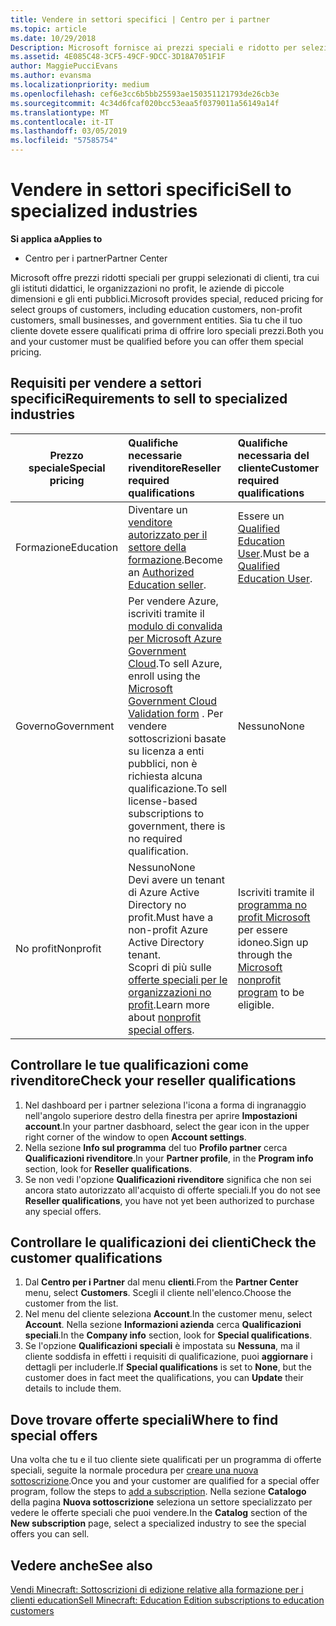 ```yaml
---
title: Vendere in settori specifici | Centro per i partner
ms.topic: article
ms.date: 10/29/2018
Description: Microsoft fornisce ai prezzi speciali e ridotto per selezionare i gruppi di clienti, tra cui i clienti education, clienti No profii e gli utenti per enti pubblici.
ms.assetid: 4E085C48-3CF5-49CF-9DCC-3D18A7051F1F
author: MaggiePucciEvans
ms.author: evansma
ms.localizationpriority: medium
ms.openlocfilehash: cef6e3cc6b5bb25593ae150351121793de26cb3e
ms.sourcegitcommit: 4c34d6fcaf020bcc53eaa5f0379011a56149a14f
ms.translationtype: MT
ms.contentlocale: it-IT
ms.lasthandoff: 03/05/2019
ms.locfileid: "57585754"
---
```

# <a name="sell-to-specialized-industries"></a><span data-ttu-id="c128b-103">Vendere in settori specifici</span><span class="sxs-lookup"><span data-stu-id="c128b-103">Sell to specialized industries</span></span>

<span data-ttu-id="c128b-104">**Si applica a**</span><span class="sxs-lookup"><span data-stu-id="c128b-104">**Applies to**</span></span>

-  <span data-ttu-id="c128b-105">Centro per i partner</span><span class="sxs-lookup"><span data-stu-id="c128b-105">Partner Center</span></span>

<span data-ttu-id="c128b-106">Microsoft offre prezzi ridotti speciali per gruppi selezionati di clienti, tra cui gli istituti didattici, le organizzazioni no profit, le aziende di piccole dimensioni e gli enti pubblici.</span><span class="sxs-lookup"><span data-stu-id="c128b-106">Microsoft provides special, reduced pricing for select groups of customers, including education customers, non-profit customers, small businesses, and government entities.</span></span> <span data-ttu-id="c128b-107">Sia tu che il tuo cliente dovete essere qualificati prima di offrire loro speciali prezzi.</span><span class="sxs-lookup"><span data-stu-id="c128b-107">Both you and your customer must be qualified before you can offer them special pricing.</span></span> 

## <a name="requirements-to-sell-to-specialized-industries"></a><span data-ttu-id="c128b-108">Requisiti per vendere a settori specifici</span><span class="sxs-lookup"><span data-stu-id="c128b-108">Requirements to sell to specialized industries</span></span>

|<span data-ttu-id="c128b-109">**Prezzo speciale**</span><span class="sxs-lookup"><span data-stu-id="c128b-109">**Special pricing**</span></span>   |<span data-ttu-id="c128b-110">**Qualifiche necessarie rivenditore**</span><span class="sxs-lookup"><span data-stu-id="c128b-110">**Reseller required qualifications**</span></span>   |<span data-ttu-id="c128b-111">**Qualifiche necessaria del cliente**</span><span class="sxs-lookup"><span data-stu-id="c128b-111">**Customer required qualifications**</span></span>   |
|----------------------------|:---------------------------------|:------------------------------------------|
|<span data-ttu-id="c128b-112">Formazione</span><span class="sxs-lookup"><span data-stu-id="c128b-112">Education</span></span>   |<span data-ttu-id="c128b-113">Diventare un [venditore autorizzato per il settore della formazione](https://www.mepn.com).</span><span class="sxs-lookup"><span data-stu-id="c128b-113">Become an [Authorized Education seller](https://www.mepn.com).</span></span>   | <span data-ttu-id="c128b-114">Essere un [Qualified Education User](https://www.microsoftvolumelicensing.com/DocumentSearch.aspx?Mode=3&DocumentTypeId=7).</span><span class="sxs-lookup"><span data-stu-id="c128b-114">Must be a [Qualified Education User](https://www.microsoftvolumelicensing.com/DocumentSearch.aspx?Mode=3&DocumentTypeId=7).</span></span>   |
|<span data-ttu-id="c128b-115">Governo</span><span class="sxs-lookup"><span data-stu-id="c128b-115">Government</span></span>   |<span data-ttu-id="c128b-116">Per vendere Azure, iscriviti tramite il [modulo di convalida per Microsoft Azure Government Cloud](https://azuregov.microsoft.com/csp).</span><span class="sxs-lookup"><span data-stu-id="c128b-116">To sell Azure, enroll using the [Microsoft Government Cloud Validation form](https://azuregov.microsoft.com/csp) .</span></span> <span data-ttu-id="c128b-117">Per vendere sottoscrizioni basate su licenza a enti pubblici, non è richiesta alcuna qualificazione.</span><span class="sxs-lookup"><span data-stu-id="c128b-117">To sell license-based subscriptions to government, there is no required qualification.</span></span>|   <span data-ttu-id="c128b-118">Nessuno</span><span class="sxs-lookup"><span data-stu-id="c128b-118">None</span></span>|
|<span data-ttu-id="c128b-119">No profit</span><span class="sxs-lookup"><span data-stu-id="c128b-119">Nonprofit</span></span>  |<span data-ttu-id="c128b-120">Nessuno</span><span class="sxs-lookup"><span data-stu-id="c128b-120">None</span></span><br><span data-ttu-id="c128b-121">Devi avere un tenant di Azure Active Directory no profit.</span><span class="sxs-lookup"><span data-stu-id="c128b-121">Must have a non-profit Azure Active Directory tenant.</span></span><br><span data-ttu-id="c128b-122">Scopri di più sulle [offerte speciali per le organizzazioni no profit](https://assetsprod.microsoft.com/mpn/en-us/nonprofit-skus-in-csp-faq.pdf).</span><span class="sxs-lookup"><span data-stu-id="c128b-122">Learn more about [nonprofit special offers](https://assetsprod.microsoft.com/mpn/en-us/nonprofit-skus-in-csp-faq.pdf).</span></span>   |<span data-ttu-id="c128b-123">Iscriviti tramite il [programma no profit Microsoft](https://nonprofit.microsoft.com/#/register) per essere idoneo.</span><span class="sxs-lookup"><span data-stu-id="c128b-123">Sign up through the [Microsoft nonprofit program](https://nonprofit.microsoft.com/#/register) to be eligible.</span></span>   |


## <a name="check-your-reseller-qualifications"></a><span data-ttu-id="c128b-124">Controllare le tue qualificazioni come rivenditore</span><span class="sxs-lookup"><span data-stu-id="c128b-124">Check your reseller qualifications</span></span>

1.  <span data-ttu-id="c128b-125">Nel dashboard per i partner seleziona l'icona a forma di ingranaggio nell'angolo superiore destro della finestra per aprire **Impostazioni account**.</span><span class="sxs-lookup"><span data-stu-id="c128b-125">In your partner dasbhoard, select the gear icon in the upper right corner of the window to open **Account settings**.</span></span>
2.  <span data-ttu-id="c128b-126">Nella sezione **Info sul programma** del tuo **Profilo partner** cerca **Qualificazioni rivenditore**.</span><span class="sxs-lookup"><span data-stu-id="c128b-126">In your **Partner profile**, in the **Program info** section, look for **Reseller qualifications**.</span></span>
3.  <span data-ttu-id="c128b-127">Se non vedi l'opzione **Qualificazioni rivenditore** significa che non sei ancora stato autorizzato all'acquisto di offerte speciali.</span><span class="sxs-lookup"><span data-stu-id="c128b-127">If you do not see **Reseller qualifications**, you have not yet been authorized to purchase any special offers.</span></span>

## <a name="check-the-customer-qualifications"></a><span data-ttu-id="c128b-128">Controllare le qualificazioni dei clienti</span><span class="sxs-lookup"><span data-stu-id="c128b-128">Check the customer qualifications</span></span>

1.  <span data-ttu-id="c128b-129">Dal **Centro per i Partner** dal menu **clienti**.</span><span class="sxs-lookup"><span data-stu-id="c128b-129">From the **Partner Center** menu, select **Customers**.</span></span> <span data-ttu-id="c128b-130">Scegli il cliente nell'elenco.</span><span class="sxs-lookup"><span data-stu-id="c128b-130">Choose the customer from the list.</span></span>
2.  <span data-ttu-id="c128b-131">Nel menu del cliente seleziona **Account**.</span><span class="sxs-lookup"><span data-stu-id="c128b-131">In the customer menu, select **Account**.</span></span> <span data-ttu-id="c128b-132">Nella sezione **Informazioni azienda** cerca **Qualificazioni speciali**.</span><span class="sxs-lookup"><span data-stu-id="c128b-132">In the **Company info** section, look for **Special qualifications**.</span></span>
3.  <span data-ttu-id="c128b-133">Se l'opzione **Qualificazioni speciali** è impostata su **Nessuna**, ma il cliente soddisfa in effetti i requisiti di qualificazione, puoi **aggiornare** i dettagli per includerle.</span><span class="sxs-lookup"><span data-stu-id="c128b-133">If **Special qualifications** is set to **None**, but the customer does in fact meet the qualifications, you can **Update** their details to include them.</span></span>

## <a name="where-to-find-special-offers"></a><span data-ttu-id="c128b-134">Dove trovare offerte speciali</span><span class="sxs-lookup"><span data-stu-id="c128b-134">Where to find special offers</span></span>

<span data-ttu-id="c128b-135">Una volta che tu e il tuo cliente siete qualificati per un programma di offerte speciali, seguite la normale procedura per [creare una nuova sottoscrizione](create-a-new-subscription.md).</span><span class="sxs-lookup"><span data-stu-id="c128b-135">Once you and your customer are qualified for a special offer program, follow the steps to [add a subscription](create-a-new-subscription.md).</span></span> <span data-ttu-id="c128b-136">Nella sezione **Catalogo** della pagina **Nuova sottoscrizione** seleziona un settore specializzato per vedere le offerte speciali che puoi vendere.</span><span class="sxs-lookup"><span data-stu-id="c128b-136">In the **Catalog** section of the **New subscription** page, select a specialized industry to see the special offers you can sell.</span></span>

## <a name="see-also"></a><span data-ttu-id="c128b-137">Vedere anche</span><span class="sxs-lookup"><span data-stu-id="c128b-137">See also</span></span>

[<span data-ttu-id="c128b-138">Vendi Minecraft: Sottoscrizioni di edizione relative alla formazione per i clienti education</span><span class="sxs-lookup"><span data-stu-id="c128b-138">Sell Minecraft: Education Edition subscriptions to education customers</span></span>](minecraft-subscriptions.md)


 

 

 



